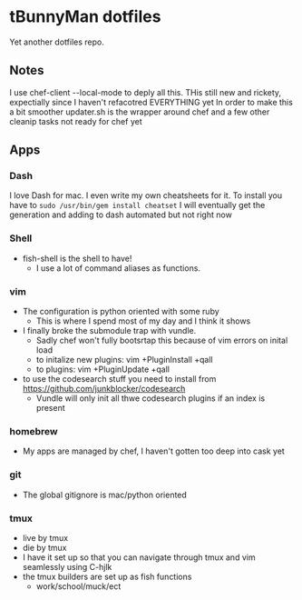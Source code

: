 # tBunnyMan dotfiles #
Yet another dotfiles repo.

## Notes ##
I use chef-client --local-mode to deply all this. THis still new and rickety, expectially since I haven't refacotred EVERYTHING yet
In order to make this a bit smoother updater.sh is the wrapper around chef and a few other cleanip tasks not ready for chef yet

## Apps ##
### Dash ###
I love Dash for mac. I even write my own cheatsheets for it.
To install you have to `sudo /usr/bin/gem install cheatset`
I will eventually get the generation and adding to dash automated but not right now

### Shell ###
* fish-shell is the shell to have!
    * I use a lot of command aliases as functions.

### vim ###
* The configuration is python oriented with some ruby
    * This is where I spend most of my day and I think it shows
* I finally broke the submodule trap with vundle.
  * Sadly chef won't fully bootsrtap this because of vim errors on inital load
  * to initalize new plugins: vim +PluginInstall +qall
  * to plugins: vim +PluginUpdate +qall
* to use the codesearch stuff you need to install from https://github.com/junkblocker/codesearch
  * Vundle will only init all thwe codesearch plugins if an index is present

### homebrew ###
* My apps are managed by chef, I haven't gotten too deep into cask yet

### git ###
* The global gitignore is mac/python oriented

### tmux ###
* live by tmux
* die by tmux
* I have it set up so that you can navigate through tmux and vim seamlessly using C-hjlk
* the tmux builders are set up as fish functions
  * work/school/muck/ect

